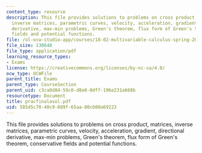 ```yaml
---
content_type: resource
description: This file provides solutions to problems on cross product, matrices,
  inverse matrices, parametric curves, velocity, acceleration, gradient, directional
  derivative, max-min problems, Green's theorem, flux form of Green's theorem, conservative
  fields and potential functions.
file: /ol-ocw-studio-app/courses/18-02-multivariable-calculus-spring-2006/585d5c7040c9089f65aa80c600a69223_pracfinalasol.pdf
file_size: 130648
file_type: application/pdf
learning_resource_types:
- Exams
license: https://creativecommons.org/licenses/by-nc-sa/4.0/
ocw_type: OCWFile
parent_title: Exams
parent_type: CourseSection
parent_uid: c3ca0d84-59c0-d8e0-0dff-196e231a668b
resourcetype: Document
title: pracfinalasol.pdf
uid: 585d5c70-40c9-089f-65aa-80c600a69223
---
```

This file provides solutions to problems on cross product, matrices, inverse matrices, parametric curves, velocity, acceleration, gradient, directional derivative, max-min problems, Green's theorem, flux form of Green's theorem, conservative fields and potential functions.